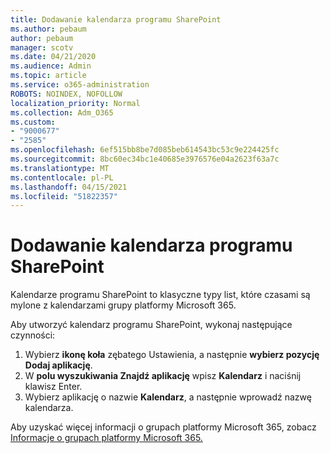 ```yaml
---
title: Dodawanie kalendarza programu SharePoint
ms.author: pebaum
author: pebaum
manager: scotv
ms.date: 04/21/2020
ms.audience: Admin
ms.topic: article
ms.service: o365-administration
ROBOTS: NOINDEX, NOFOLLOW
localization_priority: Normal
ms.collection: Adm_O365
ms.custom:
- "9000677"
- "2585"
ms.openlocfilehash: 6ef515bb8be7d085beb614543bc53c9e224425fc
ms.sourcegitcommit: 8bc60ec34bc1e40685e3976576e04a2623f63a7c
ms.translationtype: MT
ms.contentlocale: pl-PL
ms.lasthandoff: 04/15/2021
ms.locfileid: "51822357"
---
```

# <a name="add-a-sharepoint-calendar"></a>Dodawanie kalendarza programu SharePoint

Kalendarze programu SharePoint to klasyczne typy list, które czasami są mylone z kalendarzami grupy platformy Microsoft 365.
 
Aby utworzyć kalendarz programu SharePoint, wykonaj następujące czynności:
 
1.  Wybierz **ikonę koła** zębatego Ustawienia, a następnie **wybierz pozycję Dodaj aplikację**.
2.  W **polu wyszukiwania Znajdź aplikację** wpisz **Kalendarz** i naciśnij klawisz Enter.
3.  Wybierz aplikację o nazwie **Kalendarz**, a następnie wprowadź nazwę kalendarza.

Aby uzyskać więcej informacji o grupach platformy Microsoft 365, zobacz [Informacje o grupach platformy Microsoft 365.](https://support.office.com/article/Learn-about-Office-365-groups-b565caa1-5c40-40ef-9915-60fdb2d97fa2)

